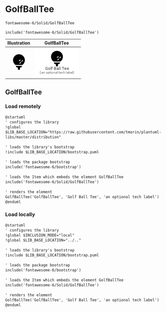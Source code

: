 # GolfBallTee


```text
fontawesome-6/Solid/GolfBallTee
```

```text
include('fontawesome-6/Solid/GolfBallTee')
```



| Illustration | GolfBallTee |
| :---: | :---: |
| ![illustration for Illustration](../../fontawesome-6/Solid/GolfBallTee.png) | ![illustration for GolfBallTee](../../fontawesome-6/Solid/GolfBallTee.Local.png) |




## GolfBallTee

### Load remotely
```plantuml
@startuml
' configures the library
!global $LIB_BASE_LOCATION="https://raw.githubusercontent.com/tmorin/plantuml-libs/master/distribution"

' loads the library's bootstrap
!include $LIB_BASE_LOCATION/bootstrap.puml

' loads the package bootstrap
include('fontawesome-6/bootstrap')

' loads the Item which embeds the element GolfBallTee
include('fontawesome-6/Solid/GolfBallTee')

' renders the element
GolfBallTee('GolfBallTee', 'Golf Ball Tee', 'an optional tech label')
@enduml
```

### Load locally
```plantuml
@startuml
' configures the library
!global $INCLUSION_MODE="local"
!global $LIB_BASE_LOCATION="../.."

' loads the library's bootstrap
!include $LIB_BASE_LOCATION/bootstrap.puml

' loads the package bootstrap
include('fontawesome-6/bootstrap')

' loads the Item which embeds the element GolfBallTee
include('fontawesome-6/Solid/GolfBallTee')

' renders the element
GolfBallTee('GolfBallTee', 'Golf Ball Tee', 'an optional tech label')
@enduml
```

